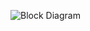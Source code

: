 ![Block Diagram](https://user-images.githubusercontent.com/101699116/168216043-2b4adea0-f211-48ea-b590-b710b0f38852.png)

